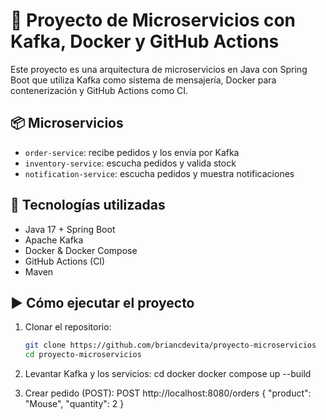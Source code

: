 # 🧩 Proyecto de Microservicios con Kafka, Docker y GitHub Actions

Este proyecto es una arquitectura de microservicios en Java con Spring Boot que utiliza Kafka como sistema de mensajería, Docker para contenerización y GitHub Actions como CI.

## 📦 Microservicios

- `order-service`: recibe pedidos y los envía por Kafka
- `inventory-service`: escucha pedidos y valida stock
- `notification-service`: escucha pedidos y muestra notificaciones

## 🚀 Tecnologías utilizadas

- Java 17 + Spring Boot
- Apache Kafka
- Docker & Docker Compose
- GitHub Actions (CI)
- Maven

## ▶️ Cómo ejecutar el proyecto

1. Clonar el repositorio:
   ```bash
   git clone https://github.com/briancdevita/proyecto-microservicios
   cd proyecto-microservicios

2. Levantar Kafka y los servicios:
 cd docker
 docker compose up --build

3. Crear pedido (POST):
POST http://localhost:8080/orders
{
  "product": "Mouse",
  "quantity": 2
}

